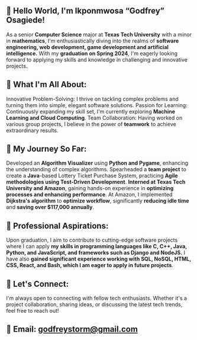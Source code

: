 ## 👋 Hello World, I'm Ikponmwosa “Godfrey” Osagiede!
As a senior **Computer Science** major at **Texas Tech University** with a minor in **mathematics**, I'm enthusiastically diving into the realms of **software engineering, web development, game development and artificial intelligence.** With my **graduation on Spring 2024**, I'm eagerly looking forward to applying my skills and knowledge in challenging and innovative projects.

## 🌟 What I'm All About:
Innovative Problem-Solving: I thrive on tackling complex problems and turning them into simple, elegant software solutions.
Passion for Learning: Continuously expanding my skill set, I'm currently exploring **Machine Learning and Cloud Computing**.
Team Collaboration: Having worked on various group projects, I believe in the power of **teamwork** to achieve extraordinary results.
## 🚀 My Journey So Far:
Developed an **Algorithm Visualizer** using **Python and Pygame**, enhancing the understanding of complex algorithms.
Spearheaded a **team project** to create a **Java**-based Lottery Ticket Purchase System, practicing **Agile methodologies using Test-Driven Development**.
**Interned at Texas Tech University and Amazon**, gaining hands-on experience in **optimizing processes and enhancing performance**. At Amazon, I implemented **Dijkstra's algorithm** to **optimize workflow**, significantly **reducing idle time** and **saving over $117,000 annually**.
## 💼 Professional Aspirations:
Upon graduation, I aim to contribute to cutting-edge software projects where I can apply **my skills in programming languages like C, C++, Java, Python, and JavaScript, and frameworks such as Django and NodeJS.** I have also **gained significant experience working with SQL, NoSQL, HTML, CSS, React, and Bash, which I am eager to apply in future projects**.

## 👥 Let's Connect:
I'm always open to connecting with fellow tech enthusiasts. Whether it's a project collaboration, sharing ideas, or discussing the latest tech trends, feel free to reach out!

## 📧 Email: godfreystorm@gmail.com

<!---
godfreystorm/godfreystorm is a ✨ special ✨ repository because its `README.md` (this file) appears on your GitHub profile.
You can click the Preview link to take a look at your changes.
--->
